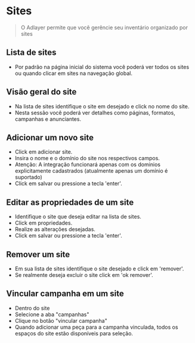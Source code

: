 # Sites
> O Adlayer permite que você gerêncie seu inventário organizado por sites

## Lista de sites
* Por padrão na página inicial do sistema você poderá ver todos os sites ou quando clicar em sites na navegação global.

## Visão geral do site
* Na lista de sites identifique o site em desejado e click no nome do site.
* Nesta sessão você poderá ver detalhes como páginas, formatos, campanhas e anunciantes.

## <span id="adicionar-um-novo-site">Adicionar um novo site</span>
* Click em adicionar site.
* Insira o nome e o domínio do site nos respectivos campos.
* Atenção: A integração funcionará apenas com os dominios explicitamente cadastrados (atualmente apenas um domínio é suportado)
* Click em salvar ou pressione a tecla 'enter'.

## <span id="editar-as-propriedades-de-um-site">Editar as propriedades de um site</span>
* Identifique o site que deseja editar na lista de sites.
* Click em propriedades.
* Realize as alterações desejadas.
* Click em salvar ou pressione a tecla 'enter'.

## <span id="remover-um-site">Remover um site</span>
* Em sua lista de sites identifique o site desejado e click em 'remover'.  
* Se realmente deseja excluir o site click em 'ok remover'.

## <span id="remover-um-site">Vincular campanha em um site</span>
* Dentro do site
* Selecione a aba "campanhas"
* Clique no botão "vincular campanha"
* Quando adicionar uma peça para a campanha vinculada, todos os espaços do site estão disponíveis para seleção.

